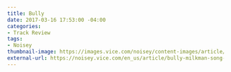 ```yaml
---
title: Bully
date: 2017-03-16 17:53:00 -04:00
categories:
- Track Review
tags:
- Noisey
thumbnail-image: https://images.vice.com/noisey/content-images/article/bully-milkman-song-premiere/1911999-606558689470215-8068866182219272858-o.jpg?crop=1xw:0.9278350515463918xh;center,center&resize=1440:*
external-url: https://noisey.vice.com/en_us/article/bully-milkman-song-premiere
---
```


